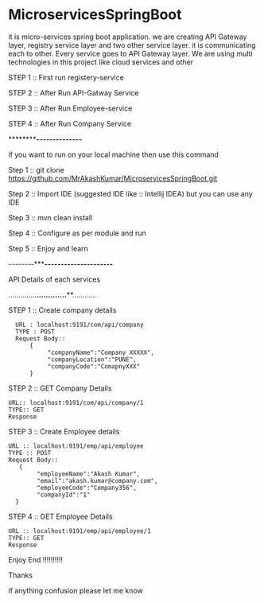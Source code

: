 # MicroservicesSpringBoot
it is micro-services spring boot application. we are creating API Gateway layer, registry service layer and two other service layer. it is communicating each to other. Every service goes to API Gateway layer. We are using multi technologies in this project like cloud services and other 

STEP 1 :: First run registery-service

STEP 2 :: After Run API-Gatway Service

STEP 3 :: After Run Employee-service 

STEP 4 :: After Run Company Service


*****************************************--------------*********************************


if you want to run on your local machine then use this command

Step 1 :: git clone https://github.com/MrAkashKumar/MicroservicesSpringBoot.git

Step 2 :: Import IDE (suggested IDE like :: Intellij IDEA) but you can use any IDE

Step 3 :: mvn clean install 

Step 4 :: Configure as per module and run 

Step 5 :: Enjoy and learn 


--------********----------**********-----------***************


API Details of each services 


..............**********.............************............


STEP 1 :: Create company details

      URL : localhost:9191/com/api/company
      TYPE : POST
      Request Body:: 
          {
               "companyName":"Company XXXXX",
               "companyLocation":"PUNE",
               "companyCode":"ComapnyXXX"
          }
          
STEP 2 :: GET Company Details

    URL:: localhost:9191/com/api/company/1
    TYPE:: GET
    Response 
    
STEP 3 :: Create Employee details 

    URL :: localhost:9191/emp/api/employee
    TYPE :: POST
    Request Body::
       {
            "employeeName":"Akash Kumar",
            "email":"akash.kumar@company.com",
            "employeeCode":"Company356",
            "companyId":"1"
      }
        
STEP 4 :: GET Employee Details
 
    URL :: localhost:9191/emp/api/employee/1
    TYPE:: GET
    Response
    
    
Enjoy End !!!!!!!!!!

Thanks

if anything confusion please let me know


